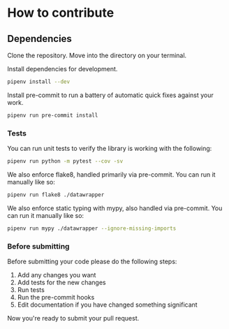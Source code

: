 # How to contribute

## Dependencies

Clone the repository. Move into the directory on your terminal.

Install dependencies for development.

```sh
pipenv install --dev
```

Install pre-commit to run a battery of automatic quick fixes against your work.

```sh
pipenv run pre-commit install
```

### Tests

You can run unit tests to verify the library is working with the following:

```bash
pipenv run python -m pytest --cov -sv
```

We also enforce flake8, handled primarily via pre-commit. You can run it manually like so:

```bash
pipenv run flake8 ./datawrapper
```

We also enforce static typing with mypy, also handled via pre-commit. You can run it manually like so:

```bash
pipenv run mypy ./datawrapper --ignore-missing-imports
```

### Before submitting

Before submitting your code please do the following steps:

1. Add any changes you want
1. Add tests for the new changes
1. Run tests
1. Run the pre-commit hooks
1. Edit documentation if you have changed something significant

Now you're ready to submit your pull request.
